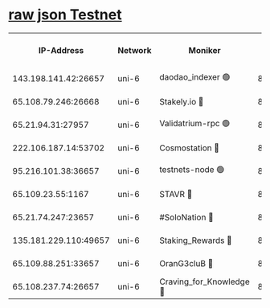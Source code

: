 [raw json Testnet](https://rpc-check.junot.stavr.tech/junot/rpc-junot-result.json)
=


<table><tr><th>IP-Address</th><th>Network</th><th>Moniker</th><th>Latest Block Height</th><th>Earliest Block Height</th><th>Catching Up</th><th>Tx Index</th><th>Voting Power</th><th>Scan Time</th></tr><tr><td>143.198.141.42:26657</td><td>uni-6</td><td>daodao_indexer 🟢</td><td>8744955</td><td>1</td><td>False</td><td>off</td><td>0</td><td>2024-03-10T12:51:23.929945069UTC</td></tr><tr><td>65.108.79.246:26668</td><td>uni-6</td><td>Stakely.io 🔴</td><td>8744951</td><td>1570872</td><td>False</td><td>on</td><td>11</td><td>2024-03-10T12:51:13.608109209UTC</td></tr><tr><td>65.21.94.31:27957</td><td>uni-6</td><td>Validatrium-rpc 🟢</td><td>8744949</td><td>2943363</td><td>False</td><td>on</td><td>0</td><td>2024-03-10T12:51:09.221702207UTC</td></tr><tr><td>222.106.187.14:53702</td><td>uni-6</td><td>Cosmostation 🔴</td><td>8744947</td><td>7473037</td><td>False</td><td>on</td><td>109003</td><td>2024-03-10T12:51:06.865839208UTC</td></tr><tr><td>95.216.101.38:36657</td><td>uni-6</td><td>testnets-node 🟢</td><td>8744952</td><td>8116304</td><td>False</td><td>on</td><td>0</td><td>2024-03-10T12:51:15.985330947UTC</td></tr><tr><td>65.109.23.55:1167</td><td>uni-6</td><td>STAVR 🔴</td><td>8744953</td><td>8207211</td><td>False</td><td>off</td><td>6056</td><td>2024-03-10T12:51:20.380513456UTC</td></tr><tr><td>65.21.74.247:23657</td><td>uni-6</td><td>#SoloNation 🔴</td><td>8744955</td><td>8237483</td><td>False</td><td>on</td><td>112</td><td>2024-03-10T12:51:23.075361518UTC</td></tr><tr><td>135.181.229.110:49657</td><td>uni-6</td><td>Staking_Rewards 🔴</td><td>8744956</td><td>8388763</td><td>False</td><td>on</td><td>1008</td><td>2024-03-10T12:51:28.624530125UTC</td></tr><tr><td>65.109.88.251:33657</td><td>uni-6</td><td>OranG3cluB 🔴</td><td>8744956</td><td>8418953</td><td>False</td><td>on</td><td>11</td><td>2024-03-10T12:51:28.290549962UTC</td></tr><tr><td>65.108.237.74:26657</td><td>uni-6</td><td>Craving_for_Knowledge 🔴</td><td>8744954</td><td>8695929</td><td>False</td><td>on</td><td>9004</td><td>2024-03-10T12:51:20.719872824UTC</td></tr></table>